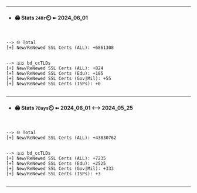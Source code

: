 

---
- #### 🖨️ **Stats** `24Hr`⏲️ ➼ 2024_06_01
```console


--> 🌐 Total
[+] New/ReNewed SSL Certs (ALL): +6861308


--> 🇧🇩 bd_ccTLDs
[+] New/ReNewed SSL Certs (ALL): +824
[+] New/ReNewed SSL Certs (Edu): +185
[+] New/ReNewed SSL Certs (Gov|Mil): +55
[+] New/ReNewed SSL Certs (ISPs): +0


```

---
- #### 🖨️ **Stats** `7Days`⏲️ ➼ 2024_06_01 <--> 2024_05_25
```console


--> 🌐 Total
[+] New/ReNewed SSL Certs (ALL): +43830762


--> 🇧🇩 bd_ccTLDs
[+] New/ReNewed SSL Certs (ALL): +7235
[+] New/ReNewed SSL Certs (Edu): +2525
[+] New/ReNewed SSL Certs (Gov|Mil): +333
[+] New/ReNewed SSL Certs (ISPs): +3


```

---

